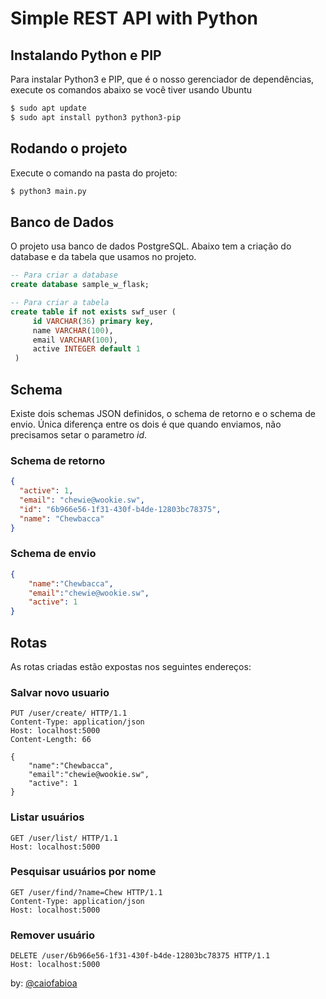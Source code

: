 # Simple REST API with Python


## Instalando Python e PIP
Para instalar Python3 e PIP, que é o nosso gerenciador de dependências, execute os comandos abaixo se você tiver usando Ubuntu
```bash
$ sudo apt update
$ sudo apt install python3 python3-pip
```

## Rodando o projeto
Execute o comando na pasta do projeto:
```bash
$ python3 main.py
```

## Banco de Dados
O projeto usa banco de dados PostgreSQL. Abaixo tem a criação do database e da tabela que usamos no projeto.
```sql
-- Para criar a database
create database sample_w_flask;
```
```sql
-- Para criar a tabela
create table if not exists swf_user (
     id VARCHAR(36) primary key,
     name VARCHAR(100),
     email VARCHAR(100),
     active INTEGER default 1
 )
```
## Schema
Existe dois schemas JSON definidos, o schema de retorno e o schema de envio. Única diferença entre os dois é que quando enviamos, não precisamos setar o parametro _id_.

### Schema de retorno
```json
{
  "active": 1,
  "email": "chewie@wookie.sw",
  "id": "6b966e56-1f31-430f-b4de-12803bc78375",
  "name": "Chewbacca"
}
```

### Schema de envio
```json
{
	"name":"Chewbacca",
	"email":"chewie@wookie.sw",
	"active": 1
}
```

## Rotas
As rotas criadas estão expostas nos seguintes endereços:

### Salvar novo usuario
```http
PUT /user/create/ HTTP/1.1
Content-Type: application/json
Host: localhost:5000
Content-Length: 66

{
	"name":"Chewbacca",
	"email":"chewie@wookie.sw",
	"active": 1
}
```
### Listar usuários
```http
GET /user/list/ HTTP/1.1
Host: localhost:5000
```
### Pesquisar usuários por nome
```http
GET /user/find/?name=Chew HTTP/1.1
Content-Type: application/json
Host: localhost:5000
```
### Remover usuário
```http
DELETE /user/6b966e56-1f31-430f-b4de-12803bc78375 HTTP/1.1
Host: localhost:5000
```
by: [@caiofabioa](https://caiodearaujo.com.br)
